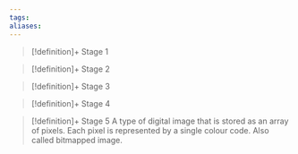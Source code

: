 ```yaml
---
tags:
aliases:
---
```


> [!definition]+ Stage 1
>

> [!definition]+ Stage 2
>

> [!definition]+ Stage 3
>

> [!definition]+ Stage 4
>

> [!definition]+ Stage 5
> A type of digital image that is stored as an array of pixels. Each pixel is represented by a single colour code. Also called bitmapped image.



